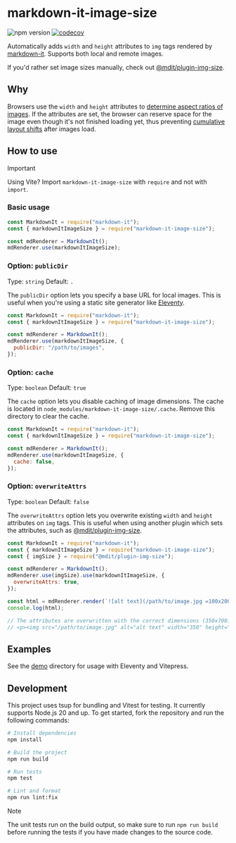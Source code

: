 # markdown-it-image-size

![npm version](https://img.shields.io/npm/v/markdown-it-image-size/latest) [![codecov](https://codecov.io/gh/boyum/markdown-it-image-size/branch/main/graph/badge.svg?token=1WRZO1Y43U)](https://codecov.io/gh/boyum/markdown-it-image-size)

Automatically adds `width` and `height` attributes to `img` tags rendered by [markdown-it](https://github.com/markdown-it/markdown-it/).
Supports both local and remote images.

If you'd rather set image sizes manually, check out [@mdit/plugin-img-size](https://mdit-plugins.github.io/img-size.html).

## Why

Browsers use the `width` and `height` attributes to [determine aspect ratios of images](https://developer.mozilla.org/en-US/docs/Web/Media/images/aspect_ratio_mapping). If the attributes are set, the browser can reserve space for the image even though it's not finished loading yet, thus preventing [cumulative layout shifts](https://web.dev/cls/) after images load.

## How to use

> [!IMPORTANT]  
> Using Vite? Import `markdown-it-image-size` with `require` and not with `import`.

### Basic usage

```js
const MarkdownIt = require("markdown-it");
const { markdownItImageSize } = require("markdown-it-image-size");

const mdRenderer = MarkdownIt();
mdRenderer.use(markdownItImageSize);
```

### Option: `publicDir`

Type: `string`
Default: `.`

The `publicDir` option lets you specify a base URL for local images.
This is useful when you're using a static site generator like [Eleventy](https://www.11ty.dev/).

```js
const MarkdownIt = require("markdown-it");
const { markdownItImageSize } = require("markdown-it-image-size");

const mdRenderer = MarkdownIt();
mdRenderer.use(markdownItImageSize, {
  publicDir: "/path/to/images",
});
```

### Option: `cache`

Type: `boolean`
Default: `true`

The `cache` option lets you disable caching of image dimensions.
The cache is located in `node_modules/markdown-it-image-size/.cache`.
Remove this directory to clear the cache.

```js
const MarkdownIt = require("markdown-it");
const { markdownItImageSize } = require("markdown-it-image-size");

const mdRenderer = MarkdownIt();
mdRenderer.use(markdownItImageSize, {
  cache: false,
});
```

### Option: `overwriteAttrs`

Type: `boolean`
Default: `false`

The `overwriteAttrs` option lets you overwrite existing `width` and `height` attributes on `img` tags.
This is useful when using another plugin which sets the attributes, such as [@mdit/plugin-img-size](https://mdit-plugins.github.io/img-size.html).

```js
const MarkdownIt = require("markdown-it");
const { markdownItImageSize } = require("markdown-it-image-size");
const { imgSize } = require("@mdit/plugin-img-size");

const mdRenderer = MarkdownIt();
mdRenderer.use(imgSize).use(markdownItImageSize, {
  overwriteAttrs: true,
});

const html = mdRenderer.render(`![alt text](/path/to/image.jpg =100x200)`);
console.log(html);

// The attributes are overwritten with the correct dimensions (350x700).
// <p><img src="/path/to/image.jpg" alt="alt text" width="350" height="700"></p>
```

## Examples

See the [demo](./demo) directory for usage with Eleventy and Vitepress.

## Development

This project uses tsup for bundling and Vitest for testing.
It currently supports Node.js 20 and up.
To get started, fork the repository and run the following commands:

```bash
# Install dependencies
npm install

# Build the project
npm run build

# Run tests
npm test

# Lint and format
npm run lint:fix
```

> [!NOTE]
> The unit tests run on the build output, so make sure to run `npm run build` before running the tests if you have made changes to the source code.
